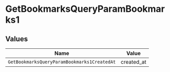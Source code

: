 # GetBookmarksQueryParamBookmarks1


## Values

| Name                                        | Value                                       |
| ------------------------------------------- | ------------------------------------------- |
| `GetBookmarksQueryParamBookmarks1CreatedAt` | created_at                                  |